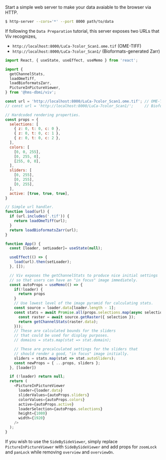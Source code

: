 Start a simple web server to make your data avaiable to the browser via HTTP.

```bash
$ http-server --cors='*' --port 8000 path/to/data
```

If following the `Data Preparation` tutorial, this server exposes two URLs that Viv
recognizes,

- `http://localhost:8000/LuCa-7color_Scan1.ome.tif` (OME-TIFF)
- `http://localhost:8000/LuCa-7color_Scan1/` (Bioformats-generated Zarr)

```javascript
import React, { useState, useEffect, useMemo } from 'react';

import {
  getChannelStats,
  loadOmeTiff,
  loadBioformatsZarr,
  PictureInPictureViewer,
} from '@hms-dbmi/viv';

const url = 'http://localhost:8000/LuCa-7color_Scan1.ome.tif'; // OME-TIFF
// const url = 'http://localhost:8000/LuCa-7color_Scan1/';     // Bioformats-Zarr

// Hardcoded rendering properties.
const props = {
  selections: [
    { z: 0, t: 0, c: 0 },
    { z: 0, t: 0, c: 1 },
    { z: 0, t: 0, c: 2 },
  ],
  colors: [
    [0, 0, 255],
    [0, 255, 0],
    [255, 0, 0],
  ],
  sliders: [
    [0, 255],
    [0, 255],
    [0, 255],
  ],
  active: [true, true, true],
}

// Simple url handler.
function load(url) {
  if (url.includes('.tif')) {
    return loadOmeTiff(url);
  }
  return loadBioformatsZarr(url);
}

function App() {
  const [loader, setLoader]= useState(null);

  useEffect(() => {
    load(url).then(setLoader);
  }, []);

  // Viv exposes the getChannelStats to produce nice initial settings
  // so that users can have an "in focus" image immediately.
  const autoProps = useMemo(() => {
    if(!loader) {
      return props
    }
    // Use lowest level of the image pyramid for calculating stats.
    const source = loader.data[loader.length - 1];
    const stats = await Promise.all(props.selections.map(async selection => {
      const raster = await source.getRaster({ selection });
      return getChannelStats(raster.data);
    }));
    // These are calculated bounds for the sliders
    // that could be used for display purposes.
    // domains = stats.map(stat => stat.domain);

    // These are precalculated settings for the sliders that
    // should render a good, "in focus" image initially.
    sliders = stats.map(stat => stat.autoSliders);
    const newProps = { ...props, sliders };
  }, [loader])

  if (!loader) return null;
  return (
    <PictureInPictureViewer
      loader={loader.data}
      sliderValues={autoProps.sliders}
      colorValues={autoProps.colors}
      active={autoProps.active}
      loaderSelection={autoProps.selections}
      height={1080}
      width={1920}
    />
  );
}
```

If you wish to use the `SideBySideViewer`, simply replace `PictureInPictureViewer` with `SideBySideViewer` and add props for `zoomLock` and `panLock` while removing `overview` and `overviewOn`.
